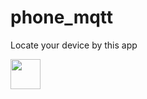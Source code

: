 # phone_mqtt
Locate your device by this app


<img src="https://github.com/KrzysztofSwierkowski/phone_mqtt/blob/master/assets/background.png" width="48">
